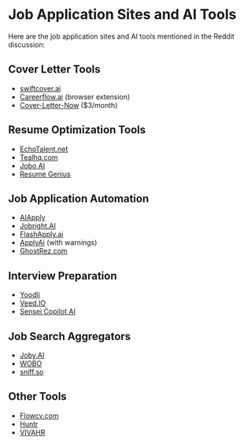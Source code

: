 # Job Application Sites and AI Tools

Here are the job application sites and AI tools mentioned in the Reddit discussion:

## Cover Letter Tools
- [swiftcover.ai](https://swiftcover.ai)
- [Careerflow.ai](https://careerflow.ai) (browser extension)
- [Cover-Letter-Now](https://cover-letter-now.com) ($3/month)

## Resume Optimization Tools
- [EchoTalent.net](https://echotalent.net)
- [Tealhq.com](https://tealhq.com)
- [Jobo AI](https://jobo.world)
- [Resume Genius](https://resumegenius.com)

## Job Application Automation
- [AIApply](https://aiapply.co)
- [Jobright.AI](https://jobright.ai)
- [FlashApply.ai](https://flashapply.ai)
- [ApplyAi](https://applyai.com) (with warnings)
- [GhostRez.com](https://ghostrez.com)

## Interview Preparation
- [Yoodli](https://yoodli.ai)
- [Veed.IO](https://veed.io)
- [Sensei Copilot AI](https://sensei.copilot.ai)

## Job Search Aggregators
- [Joby.AI](https://joby.ai)
- [WOBO](https://wobo.ai)
- [sniff.so](https://sniff.so)

## Other Tools
- [Flowcv.com](https://flowcv.com)
- [Huntr](https://huntr.co)
- [VIVAHR](https://vivahr.com)
